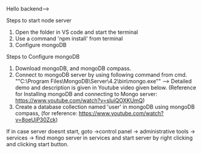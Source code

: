 Hello backend-->

Steps to start node server

1. Open the folder in VS code and start the terminal
2. Use a command 'npm install' from terminal
3. Configure mongoDB

Steps to Configure mongoDB

1. Download mongoDB, and mongoDB compass.
2. Connect to mongoDB server by using following command from cmd.
   ""C:\Program Files\MongoDB\Server\4.2\bin\mongo.exe""
   --> Detailed demo and description is given in Youtube video given below.
   (Reference for Installing mongoDB and connecting to Mongo server: https://www.youtube.com/watch?v=sluiQOXKUmQ)
3. Create a database collection named 'user' in mongoDB using mongoDB compass, (for reference: https://www.youtube.com/watch?v=8oeUiP30Zck)

If in case server doesnt start, goto ->control panel -> administrative tools -> services -> find mongo server in services and start server by right clicking and clicking start button.
